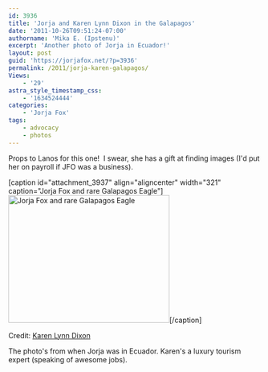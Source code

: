 ```yaml
---
id: 3936
title: 'Jorja and Karen Lynn Dixon in the Galapagos'
date: '2011-10-26T09:51:24-07:00'
authorname: 'Mika E. (Ipstenu)'
excerpt: 'Another photo of Jorja in Ecuador!'
layout: post
guid: 'https://jorjafox.net/?p=3936'
permalink: /2011/jorja-karen-galapagos/
Views:
    - '29'
astra_style_timestamp_css:
    - '1634524444'
categories:
    - 'Jorja Fox'
tags:
    - advocacy
    - photos
---
```


Props to Lanos for this one!  I swear, she has a gift at finding images (I'd put her on payroll if JFO was a business).

[caption id="attachment_3937" align="aligncenter" width="321" caption="Jorja Fox and rare Galapagos Eagle"]<a href="//static.jorjafox.net/wordpress/2011/10/Jorja_Fox_Karen_Lynn_Dixon.jpg"><img class="size-full wp-image-3937" title="Jorja Fox  and rare Galapagos Eagle" src="//static.jorjafox.net/wordpress/2011/10/Jorja_Fox_Karen_Lynn_Dixon.jpg" alt="Jorja Fox and rare Galapagos Eagle" width="321" height="254" /></a>[/caption]

Credit: <a href="http://karenlynndixon.com/">Karen Lynn Dixon</a>

The photo's from when Jorja was in Ecuador. Karen's a luxury tourism expert (speaking of awesome jobs).
